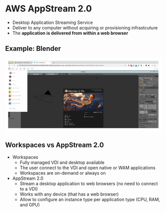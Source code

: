 # AWS AppStream 2.0

- Desktop Application Streaming Service
- Deliver to any computer without acquiring or provisioning infrastcuture
- The **application is delivered from within a web browser**

## Example: Blender

![AWS AppStream 2.0 Example](../../images/other/appstream.png)

## Workspaces vs AppStream 2.0

- Workspaces
    - Fully managed VDI and desktop available
    - The user connect to the VDI and open native or WAM applications
    - Workspaces are on-demand or always on
- AppStream 2.0
    - Stream a desktop application to web browsers (no need to connect to a VDI)
    - Works with any device (that has a web browser)
    - Allow to configure an instance type per application type (CPU, RAM, and GPU)
     